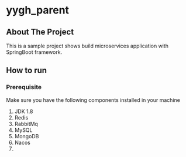 # yygh_parent

## About The Project
This is a sample project shows build microservices application with SpringBoot framework.

## How to run
### Prerequisite
Make sure you have the following components installed in your machine
1. JDK 1.8
2. Redis
3. RabbitMq
4. MySQL
5. MongoDB
6. Nacos
7. 
